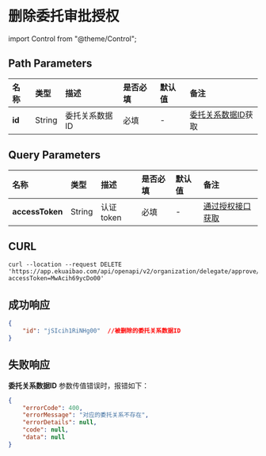 # 删除委托审批授权

import Control from "@theme/Control";

<Control
method="DELETE"
url="/api/openapi/v2/organization/delegate/approve/$`id`"
/>

## Path Parameters

| 名称 | 类型 | 描述 | 是否必填 | 默认值 | 备注 |
| :--- | :--- | :--- | :--- |:--- | :--- |
| **id** | String | 委托关系数据ID | 必填 | - | [委托关系数据ID](/docs/open-api/delegate/get-delegate-byStaffId)获取 |

## Query Parameters

| 名称 | 类型 | 描述 | 是否必填 | 默认值 | 备注 |
| :--- | :--- | :--- | :--- |:--- | :--- |
| **accessToken** | String | 认证token | 必填 | - | [通过授权接口获取](/docs/open-api/getting-started/auth) |

## CURL
```shell
curl --location --request DELETE 'https://app.ekuaibao.com/api/openapi/v2/organization/delegate/approve/$jSIcih1RiNHg00?accessToken=MwAcih69ycDo00'
```

## 成功响应
```json
{
    "id": "jSIcih1RiNHg00"  //被删除的委托关系数据ID
}
```

## 失败响应
**委托关系数据ID** 参数传值错误时，报错如下：
```json
{
    "errorCode": 400,
    "errorMessage": "对应的委托关系不存在",
    "errorDetails": null,
    "code": null,
    "data": null
}
```

